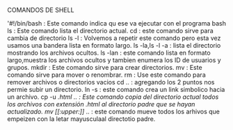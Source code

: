 COMANDOS DE SHELL

'#!/bin/bash : Este comando indica qu ese va ejecutar con el programa bash
ls : Este comando lista el directorio actual.
cd : este comando sirve para cambia de directorio
ls -l : Volvemos a repetir este comando pero esta vez usamos una bandera lista en formato largo.
ls -la,ls -l -a : lista el directorio mostrando los archivos ocultos.
ls -lan : este comando lista en formato largo,muestra los archivos ocultos y tambien enumera los ID de usuarios y grupos.
mkdir : Este comando sirve para crear directorios.
mv : Este comando sirve para mover o renombrar.
rm : Use este comando para remover archivos o directorios vacios
cd .. : agregando los 2 puntos nos permie subir un directorio.
ln -s : este comando crea un link simbolico hacia un archivo.
cp -u *.html .. : Este comando copia del directorio actual todos los archivos con extensión .html al directorio padre que se hayan actualizado.
mv [[:upper:]]* .. : este comando mueve todos los arhivos que empeizen con la letar mayusculaal directotio padre.

